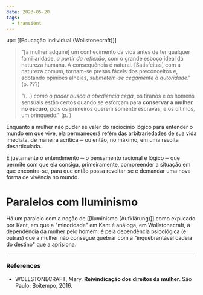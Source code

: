 ```yaml
---
date: 2023-05-20
tags:
  - transient
---
```

up:: [[Educação Individual (Wollstonecraft)]]

> "[a mulher adquire] um conhecimento da vida antes de ter qualquer familiaridade, *a partir da reflexão*, com o grande esboço ideal da natureza humana. A consequência é natural. [Satisfeitas] com a natureza comum, tornam-se presas fáceis dos preconceitos e, adotando opiniões alheias, *submetem-se cegamente à autoridade*." (p. ???)
> 
> "(...) *como o poder busca a obediência cega*, os tiranos e os homens sensuais estão certos quando se esforçam para **conservar a mulher no escuro**, pois os primeiros querem somente escravas, e os últimos, um brinquedo." (p. )

Enquanto a mulher não puder se valer do raciocínio lógico para entender o mundo em que vive, ela permanecerá refém das arbitrariedades de sua vida imediata, de maneira acrítica ─ ou então, no máximo, em uma revolta desarticulada. 

É justamente o entendimento ─ o pensamento racional e lógico ─ que permite com que ela consiga, primeiramente, compreender a situação em que encontra-se, para que então possa revoltar-se e demandar uma nova forma de vivência no mundo.

# Paralelos com Iluminismo
Há um paralelo com a noção de [[Iluminismo (Aufklärung)]] como explicado por Kant, em que a "minoridade" em Kant é análoga, em Wollstonecraft, à dependência da mulher pelo homem: é pela dependência psicológica (e outras) que a mulher não consegue quebrar com a "inquebrantável cadeia do destino" que a aprisiona. 

---
### References
- WOLLSTONECRAFT, Mary. **Reivindicação dos direitos da mulher**. São Paulo: Boitempo, 2016.